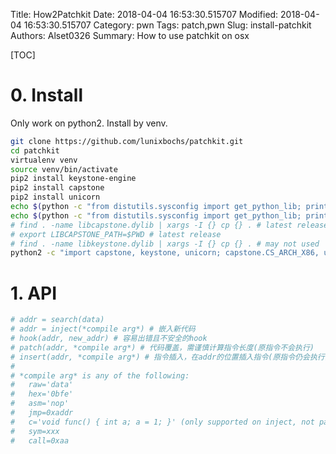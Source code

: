 Title: How2Patchkit
Date: 2018-04-04 16:53:30.515707
Modified: 2018-04-04 16:53:30.515707
Category: pwn
Tags: patch,pwn
Slug: install-patchkit
Authors: Alset0326
Summary: How to use patchkit on osx

[TOC]

# 0. Install

Only work on python2. Install by venv.

```sh
git clone https://github.com/lunixbochs/patchkit.git
cd patchkit
virtualenv venv
source venv/bin/activate
pip2 install keystone-engine
pip2 install capstone
pip2 install unicorn
echo $(python -c "from distutils.sysconfig import get_python_lib; print get_python_lib()")/capstone | xargs -n 1 cp `find . -name libcapstone.dylib`
echo $(python -c "from distutils.sysconfig import get_python_lib; print get_python_lib()")/keystone | xargs -n 1 cp `find . -name libkeystone.dylib`
# find . -name libcapstone.dylib | xargs -I {} cp {} . # latest release
# export LIBCAPSTONE_PATH=$PWD # latest release
# find . -name libkeystone.dylib | xargs -I {} cp {} . # may not used
python2 -c "import capstone, keystone, unicorn; capstone.CS_ARCH_X86, unicorn.UC_ARCH_X86, keystone.KS_ARCH_X86; print 'works.'"
```

# 1. API

```python
# addr = search(data)
# addr = inject(*compile arg*) # 嵌入新代码
# hook(addr, new_addr) # 容易出错且不安全的hook
# patch(addr, *compile arg*) # 代码覆盖，需谨慎计算指令长度(原指令不会执行)
# insert(addr, *compile arg*) # 指令插入，在addr的位置插入指令(原指令仍会执行)
#
# *compile arg* is any of the following:
#   raw='data'
#   hex='0bfe'
#   asm='nop'
#   jmp=0xaddr
#   c='void func() { int a; a = 1; }' (only supported on inject, not patch)
#   sym=xxx
#   call=0xaa
```


